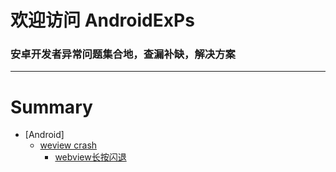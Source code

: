 # 欢迎访问 AndroidExPs
### 安卓开发者异常问题集合地，查漏补缺，解决方案
------
# Summary

- [Android]
	- [weview crash](webview/readme.md)
		- [webview长按闪退](/webview/android_webview_crash_one.md)